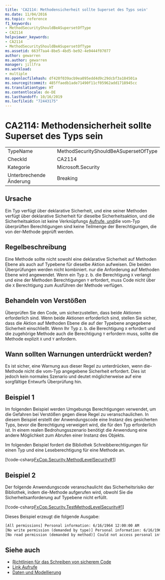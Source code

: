 ```yaml
---
title: 'CA2114: Methodensicherheit sollte Superset des Typs sein'
ms.date: 11/04/2016
ms.topic: reference
f1_keywords:
- MethodSecurityShouldBeASupersetOfType
- CA2114
helpviewer_keywords:
- CA2114
- MethodSecurityShouldBeASupersetOfType
ms.assetid: 663f7aa4-8be5-4bd5-be92-4e9444f07077
author: gewarren
ms.author: gewarren
manager: jillfra
ms.workload:
- multiple
ms.openlocfilehash: df420f039acb9ea095edd4d9c29dcbf3a184501a
ms.sourcegitcommit: 485ffaedb1ade71490f11cf05962add1718945cc
ms.translationtype: HT
ms.contentlocale: de-DE
ms.lasthandoff: 10/16/2019
ms.locfileid: "72443175"
---
```

# <a name="ca2114-method-security-should-be-a-superset-of-type"></a>CA2114: Methodensicherheit sollte Superset des Typs sein

|||
|-|-|
|TypeName|MethodSecurityShouldBeASupersetOfType|
|CheckId|CA2114|
|Kategorie|Microsoft.Security|
|Unterbrechende Änderung|Breaking|

## <a name="cause"></a>Ursache
Ein Typ verfügt über deklarative Sicherheit, und eine seiner Methoden verfügt über deklarative Sicherheit für dieselbe Sicherheitsaktion, und die Sicherheitsaktion ist keine Verknüpfungs [Aufrufe, und](/dotnet/framework/misc/link-demands)die vom-Typ überprüften Berechtigungen sind keine Teilmenge der Berechtigungen, die von der-Methode geprüft werden.

## <a name="rule-description"></a>Regelbeschreibung
Eine Methode sollte nicht sowohl eine deklarative Sicherheit auf Methoden Ebene als auch auf Typebene für dieselbe Aktion aufweisen. Die beiden Überprüfungen werden nicht kombiniert. nur die Anforderung auf Methoden Ebene wird angewendet. Wenn ein Typ z. b. die Berechtigung `X` verlangt und eine der Methoden Berechtigungen `Y` erfordert, muss Code nicht über die `X` Berechtigung zum Ausführen der Methode verfügen.

## <a name="how-to-fix-violations"></a>Behandeln von Verstößen
Überprüfen Sie den Code, um sicherzustellen, dass beide Aktionen erforderlich sind. Wenn beide Aktionen erforderlich sind, stellen Sie sicher, dass die Aktion auf Methoden Ebene die auf der Typebene angegebene Sicherheit einschließt. Wenn Ihr Typ z. b. die Berechtigung `X` erfordert und die zugehörige Methode auch die Berechtigung `Y` erfordern muss, sollte die Methode explizit `X` und `Y` anfordern.

## <a name="when-to-suppress-warnings"></a>Wann sollten Warnungen unterdrückt werden?
Es ist sicher, eine Warnung aus dieser Regel zu unterdrücken, wenn die-Methode nicht die vom-Typ angegebene Sicherheit erfordert. Dies ist jedoch kein normales Szenario und deutet möglicherweise auf eine sorgfältige Entwurfs Überprüfung hin.

## <a name="example-1"></a>Beispiel 1

Im folgenden Beispiel werden Umgebungs Berechtigungen verwendet, um die Gefahren bei Verstößen gegen diese Regel zu veranschaulichen. In diesem Beispiel erstellt der Anwendungscode eine Instanz des gesicherten Typs, bevor die Berechtigung verweigert wird, die für den Typ erforderlich ist. In einem realen Bedrohungsszenario benötigt die Anwendung eine andere Möglichkeit zum Abrufen einer Instanz des Objekts.

Im folgenden Beispiel fordert die Bibliothek Schreibberechtigungen für einen Typ und eine Leseberechtigung für eine Methode an.

[!code-csharp[FxCop.Security.MethodLevelSecurity#1](../code-quality/codesnippet/CSharp/ca2114-method-security-should-be-a-superset-of-type_1.cs)]

## <a name="example-2"></a>Beispiel 2

Der folgende Anwendungscode veranschaulicht das Sicherheitsrisiko der Bibliothek, indem die-Methode aufgerufen wird, obwohl Sie die Sicherheitsanforderung auf Typebene nicht erfüllt.

[!code-csharp[FxCop.Security.TestMethodLevelSecurity#1](../code-quality/codesnippet/CSharp/ca2114-method-security-should-be-a-superset-of-type_2.cs)]

Dieses Beispiel erzeugt die folgende Ausgabe:

```txt
[All permissions] Personal information: 6/16/1964 12:00:00 AM
[No write permission (demanded by type)] Personal information: 6/16/1964 12:00:00 AM
[No read permission (demanded by method)] Could not access personal information: Request failed.
```

## <a name="see-also"></a>Siehe auch

- [Richtlinien für das Schreiben von sicherem Code](/dotnet/standard/security/secure-coding-guidelines)
- [Link Aufrufe](/dotnet/framework/misc/link-demands)
- [Daten und Modellierung](/dotnet/framework/data/index)
